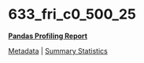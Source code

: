 # 633_fri_c0_500_25

[**Pandas Profiling Report**](https://epistasislab.github.io/penn-ml-benchmarks/profile/633_fri_c0_500_25.html)

[Metadata](metadata.yaml) | [Summary Statistics](summary_stats.tsv)

